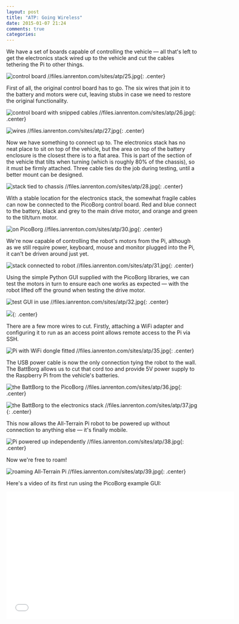 ```yaml
---
layout: post
title: "ATP: Going Wireless"
date: 2015-01-07 21:24
comments: true
categories: 
---
```


We have a set of boards capable of controlling the vehicle &mdash; all that's left to get the electronics stack wired up to the vehicle and cut the cables tethering the Pi to other things.

![control board //files.ianrenton.com/sites/atp/25.jpg](Original){: .center}

First of all, the original control board has to go. The six wires that join it to the battery and motors were cut, leaving stubs in case we need to restore the original functionality.

![control board with snipped cables //files.ianrenton.com/sites/atp/26.jpg](Original){: .center}

![wires //files.ianrenton.com/sites/atp/27.jpg](Trailing){: .center}

Now we have something to connect up to.  The electronics stack has no neat place to sit on top of the vehicle, but the area on top of the battery enclosure is the closest there is to a flat area. This is part of the section of the vehicle that tilts when turning (which is roughly 80% of the chassis), so it must be firmly attached. Three cable ties do the job during testing, until a better mount can be designed.

![stack tied to chassis //files.ianrenton.com/sites/atp/28.jpg](Electronics){: .center}

With a stable location for the electronics stack, the somewhat fragile cables can now be connected to the PicoBorg control board. Red and blue connect to the battery, black and grey to the main drive motor, and orange and green to the tilt/turn motor.

![on PicoBorg //files.ianrenton.com/sites/atp/30.jpg](Connections){: .center}

We're now capable of controlling the robot's motors from the Pi, although as we still require power, keyboard, mouse and monitor plugged into the Pi, it can't be driven around just yet.

![stack connected to robot //files.ianrenton.com/sites/atp/31.jpg](Electronics){: .center}

Using the simple Python GUI supplied with the PicoBorg libraries, we can test the motors in turn to ensure each one works as expected &mdash; with the robot lifted off the ground when testing the drive motor.

![test GUI in use //files.ianrenton.com/sites/atp/32.jpg](PicoBorg){: .center}

![](https://files.ianrenton.com/sites/atp/33.jpg){: .center}

There are a few more wires to cut. Firstly, attaching a WiFi adapter and configuring it to run as an access point allows remote access to the Pi via SSH.

![Pi with WiFi dongle fitted //files.ianrenton.com/sites/atp/35.jpg](All-Terrain){: .center}

The USB power cable is now the only connection tying the robot to the wall. The BattBorg allows us to cut that cord too and provide 5V power supply to the Raspberry Pi from the vehicle's batteries.

![the BattBorg to the PicoBorg //files.ianrenton.com/sites/atp/36.jpg](Attaching){: .center}

![the BattBorg to the electronics stack //files.ianrenton.com/sites/atp/37.jpg](Attaching){: .center}

This now allows the All-Terrain Pi robot to be powered up without connection to anything else &mdash; it's finally mobile.

![Pi powered up independently //files.ianrenton.com/sites/atp/38.jpg](All-Terrain){: .center}

Now we're free to roam!

![roaming All-Terrain Pi //files.ianrenton.com/sites/atp/39.jpg](Freely){: .center}

Here's a video of its first run using the PicoBorg example GUI:

<iframe src="//player.vimeo.com/video/116202120" width="600" height="337" frameborder="0" webkitallowfullscreen mozallowfullscreen allowfullscreen></iframe>
